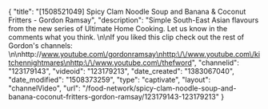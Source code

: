 {
    "title": "[1508521049] Spicy Clam Noodle Soup and Banana & Coconut Fritters - Gordon Ramsay",
    "description": "Simple South-East Asian flavours from the new series of Ultimate Home Cooking. Let us know in the comments what you think. \n\nIf you liked this clip check out the rest of Gordon's channels: \n\nhttp:\/\/www.youtube.com\/gordonramsay\nhttp:\/\/www.youtube.com\/kitchennightmares\nhttp:\/\/www.youtube.com\/thefword",
    "channelid": "123179143",
    "videoid": "123179213",
    "date_created": "1383067040",
    "date_modified": "1508373259",
    "type": "captivate",
    "layout": "channelVideo",
    "url": "\/food-network\/spicy-clam-noodle-soup-and-banana-coconut-fritters-gordon-ramsay\/123179143-123179213"
}